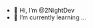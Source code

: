 - 👋 Hi, I’m @2NightDev
- 🌱 I’m currently learning ...

<!---
2NightDev/2NightDev is a ✨ special ✨ repository because its `README.md` (this file) appears on your GitHub profile.
You can click the Preview link to take a look at your changes.
--->
